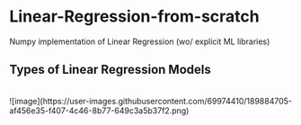 # Linear-Regression-from-scratch
Numpy implementation of Linear Regression (wo/ explicit ML libraries)

## Types of Linear Regression Models
<br>
![image](https://user-images.githubusercontent.com/69974410/189884705-af456e35-f407-4c46-8b77-649c3a5b37f2.png)
